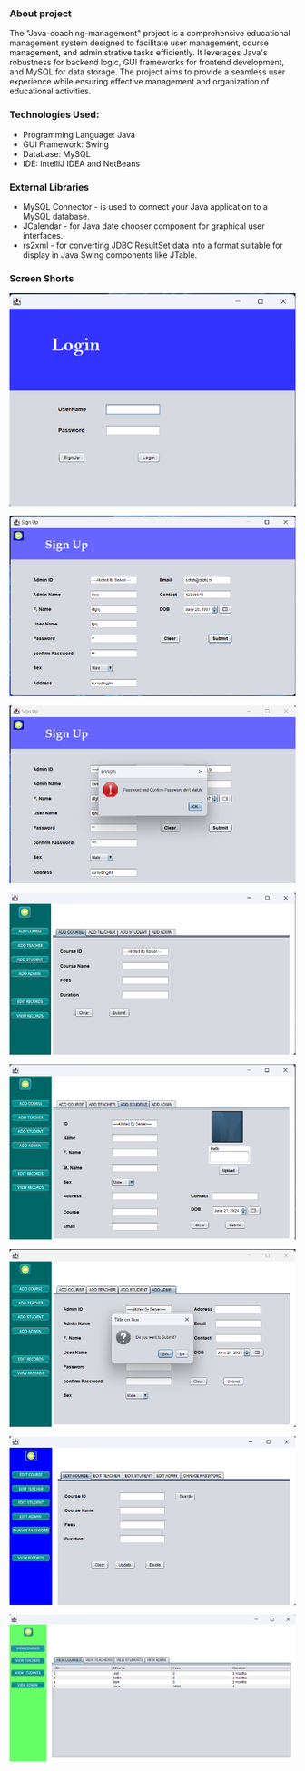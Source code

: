 ### About project
The "Java-coaching-management" project is a comprehensive educational management system designed to facilitate user management, course management, and administrative tasks efficiently. It leverages Java's robustness for backend logic, GUI frameworks for frontend development, and MySQL for data storage. The project aims to provide a seamless user experience while ensuring effective management and organization of educational activities.

### Technologies Used:
* Programming Language: Java
* GUI Framework: Swing
* Database: MySQL
* IDE: IntelliJ IDEA and NetBeans

### External Libraries
* MySQL Connector - is used to connect your Java application to a MySQL database.
* JCalendar - for Java date chooser component for graphical user interfaces.
* rs2xml - for converting JDBC ResultSet data into a format suitable for display in Java Swing components like JTable.

### Screen Shorts
![alt text](https://github.com/sujeetarya/Java-coaching-management/blob/master/screenshots/Screenshot1.png?raw=true)

![alt text](https://github.com/sujeetarya/Java-coaching-management/blob/master/screenshots/Screenshot2.png?raw=true)

![alt text](https://github.com/sujeetarya/Java-coaching-management/blob/master/screenshots/Screenshot3.png?raw=true)

![alt text](https://github.com/sujeetarya/Java-coaching-management/blob/master/screenshots/Screenshot4.png?raw=true)

![alt text](https://github.com/sujeetarya/Java-coaching-management/blob/master/screenshots/Screenshot5.png?raw=true)

![alt text](https://github.com/sujeetarya/Java-coaching-management/blob/master/screenshots/Screenshot6.png?raw=true)

![alt text](https://github.com/sujeetarya/Java-coaching-management/blob/master/screenshots/Screenshot7.png?raw=true)

![alt text](https://github.com/sujeetarya/Java-coaching-management/blob/master/screenshots/Screenshot8.png?raw=true)

